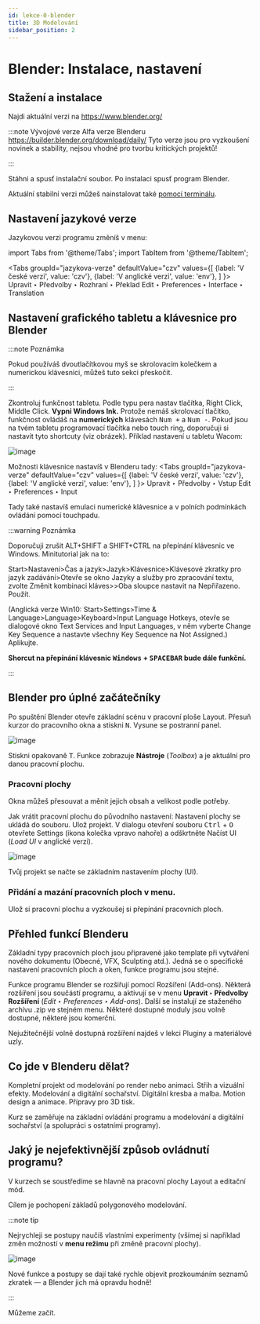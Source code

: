 ```yaml
---
id: lekce-0-blender
title: 3D Modelování
sidebar_position: 2
---
```


# Blender: Instalace, nastavení

## Stažení a instalace
Najdi aktuální verzi na https://www.blender.org/

:::note Vývojové verze
Alfa verze Blenderu https://builder.blender.org/download/daily/
Tyto verze jsou pro vyzkoušení novinek a stability, nejsou vhodné pro tvorbu kritických projektů!

:::

Stáhni a spusť instalační soubor.
Po instalaci spusť program Blender.

Aktuální stabilní verzi můžeš nainstalovat také [pomocí terminálu](/docs/pokyny).

## Nastavení jazykové verze
Jazykovou verzi programu změníš v menu:

import Tabs from '@theme/Tabs';
import TabItem from '@theme/TabItem';

<Tabs
  groupId="jazykova-verze"
  defaultValue="czv"
  values={[
    {label: 'V české verzi', value: 'czv'},
    {label: 'V anglické verzi', value: 'env'},
  ]
}>
<TabItem value="czv">Upravit ‣ Předvolby ‣ Rozhraní ‣ Překlad</TabItem>
<TabItem value="env">Edit ‣ Preferences ‣ Interface ‣ Translation</TabItem>
</Tabs>

## Nastavení grafického tabletu a klávesnice pro Blender
:::note Poznámka

 Pokud používáš dvoutlačítkovou myš se skrolovacím kolečkem a numerickou klávesnici, můžeš tuto sekci přeskočit.

:::

Zkontroluj funkčnost tabletu. Podle typu pera nastav tlačítka, Right Click, Middle Click. **Vypni Windows Ink.** Protože nemáš skrolovací tlačítko, funkčnost ovládáš na **numerických** klávesách <kbd>Num +</kbd> a <kbd>Num -</kbd>. Pokud jsou na tvém tabletu programovací tlačítka nebo touch ring, doporučuji si nastavit tyto shortcuty (viz obrázek). Příklad nastavení u tabletu Wacom:

![image](../img/wacom.jpg)

Možnosti klávesnice nastavíš v Blenderu tady:
<Tabs
  groupId="jazykova-verze"
  defaultValue="czv"
  values={[
    {label: 'V české verzi', value: 'czv'},
    {label: 'V anglické verzi', value: 'env'},
  ]
}>
<TabItem value="czv">Upravit ‣ Předvolby ‣ Vstup</TabItem>
<TabItem value="env">Edit ‣ Preferences ‣ Input</TabItem>
</Tabs>


Tady také nastavíš emulaci numerické klávesnice a v polních podmínkách ovládání pomocí touchpadu.

:::warning Poznámka

 Doporučuji zrušit ALT+SHIFT a SHIFT+CTRL na přepínání klávesnic ve Windows.  Minitutorial jak na to:

 Start>Nastavení>Čas a jazyk>Jazyk>Klávesnice>Klávesové zkratky pro jazyk zadávání>Otevře se okno Jazyky a služby pro zpracování textu, zvolte Změnit kombinaci kláves>>Oba sloupce nastavit na Nepřiřazeno. Použít.

 (Anglická verze Win10: Start>Settings>Time & Language>Language>Keyboard>Input Language Hotkeys, otevře se dialogové okno Text Services and Input Languages, v něm vyberte Change Key Sequence a nastavte všechny Key Sequence na Not Assigned.)
 Aplikujte.

 **Shorcut na přepínání klávesnic <kbd>Windows</kbd> + <kbd>SPACEBAR</kbd> bude dále funkční.**

:::

## Blender pro úplné začátečníky
Po spuštění Blender otevře základní scénu v pracovní ploše Layout. Přesuň kurzor do pracovního okna a stiskni <kbd>N</kbd>. Vysune se postranní panel.

![image](../img/01blender-okno.svg)

Stiskni opakovaně <kbd>T</kbd>. Funkce zobrazuje **Nástroje** (*Toolbox*) a je aktuální pro danou pracovní plochu.

### Pracovní plochy
Okna můžeš přesouvat a měnit jejich obsah a velikost podle potřeby.

Jak vrátit pracovní plochu do původního nastavení: Nastavení plochy se ukládá do souboru. Ulož projekt. V dialogu  otevření souboru <kbd>Ctrl</kbd> + <kbd>O</kbd> otevřete Settings (ikona kolečka vpravo nahoře) a odškrtněte Načíst UI (*Load UI* v anglické verzi).

![image](../img/blender-plocha.jpg)

Tvůj projekt se načte se základním nastavením plochy (UI).

### Přidání a mazání pracovních ploch v menu.

Ulož si pracovní plochu a vyzkoušej si přepínání pracovních ploch.

## Přehled funkcí Blenderu

Základní typy pracovních ploch jsou připravené jako template při vytváření nového dokumentu (Obecné, VFX, Sculpting atd.). Jedná se o specifické nastavení pracovních ploch a oken, funkce programu jsou stejné.

Funkce programu Blender se rozšiřují pomocí Rozšíření (Add-ons). Některá rozšíření jsou součástí programu, a aktivují se v menu **Upravit ‣ Předvolby Rozšíření** (*Edit ‣ Preferences ‣ Add-ons*). Další se instalují ze staženého archívu .zip ve stejném menu. Některé dostupné moduly jsou volně dostupné, některé jsou komerční.

Nejužitečnější volně dostupná rozšíření najdeš v lekci Pluginy a materiálové uzly.

## Co jde v Blenderu dělat?
Kompletní projekt od modelování po render nebo animaci. Střih a vizuální efekty. Modelování a digitální sochařství. Digitální kresba a malba. Motion design a animace. Přípravy pro 3D tisk.

Kurz se zaměřuje na základní ovládání programu a modelování a digitální sochařství (a spolupráci s ostatními programy).

## Jaký je nejefektivnější způsob ovládnutí programu?

V kurzech se soustředíme se hlavně na pracovní plochy Layout a editační mód.

Cílem je pochopení základů polygonového modelování.

:::note tip

Nejrychleji se postupy naučíš vlastními experimenty (všímej si například změn možností v **menu režimu** při změně pracovní plochy).

![image](./images/blender-rezim.png)

Nové funkce a postupy se dají také rychle objevit prozkoumáním seznamů zkratek — a Blender jich má opravdu hodně!

:::

Můžeme začít.
